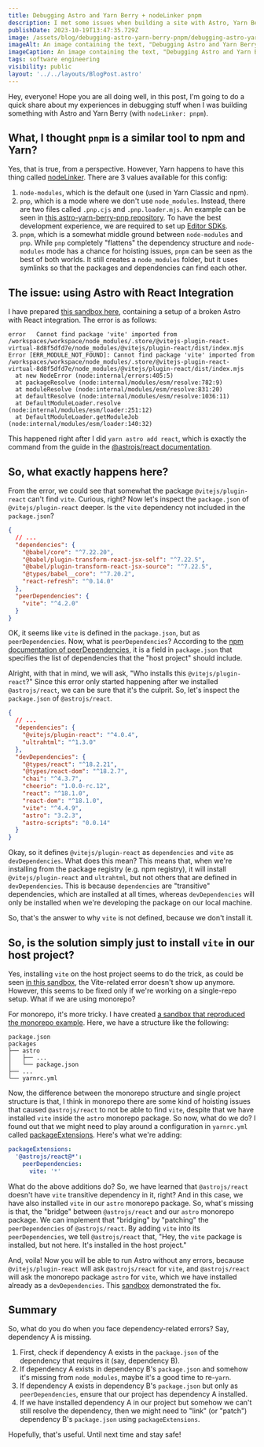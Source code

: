 ```yaml
---
title: Debugging Astro and Yarn Berry + nodeLinker pnpm
description: I met some issues when building a site with Astro, Yarn Berry, and nodeLinker pnpm and I'm going to share them in this post.
publishDate: 2023-10-19T13:47:35.729Z
image: /assets/blog/debugging-astro-yarn-berry-pnpm/debugging-astro-yarn-berry-pnpm.png
imageAlt: An image containing the text, "Debugging Astro and Yarn Berry with nodeLinker pnpm".
imageCaption: An image containing the text, "Debugging Astro and Yarn Berry with nodeLinker pnpm".
tags: software engineering
visibility: public
layout: '../../layouts/BlogPost.astro'
---
```


Hey, everyone! Hope you are all doing well, in this post, I'm going to do a quick share about my experiences in debugging stuff when I was building something with Astro and Yarn Berry (with `nodeLinker: pnpm`).

## What, I thought `pnpm` is a similar tool to npm and Yarn?

Yes, that is true, from a perspective. However, Yarn happens to have this thing called [nodeLinker](https://yarnpkg.com/configuration/yarnrc#nodeLinker). There are 3 values available for this config:

1. `node-modules`, which is the default one (used in Yarn Classic and npm).
2. `pnp`, which is a mode where we don't use `node_modules`. Instead, there are two files called `.pnp.cjs` and `.pnp.loader.mjs`. An example can be seen in [this astro-yarn-berry-pnp repository](https://github.com/imballinst/astro-yarn-berry-pnp/tree/main). To have the best development experience, we are required to set up [Editor SDKs](https://yarnpkg.com/getting-started/editor-sdks).
3. `pnpm`, which is a somewhat middle ground between `node-modules` and `pnp`. While `pnp` completely "flattens" the dependency structure and `node-modules` mode has a chance for hoisting issues, `pnpm` can be seen as the best of both worlds. It still creates a `node_modules` folder, but it uses symlinks so that the packages and dependencies can find each other.

## The issue: using Astro with React Integration

I have prepared [this sandbox here](https://codesandbox.io/p/sandbox/astro-yarn-pnpm-77y7pf?file=%2Fpackage.json%3A1%2C1), containing a setup of a broken Astro with React integration. The error is as follows:

```
error   Cannot find package 'vite' imported from /workspaces/workspace/node_modules/.store/@vitejs-plugin-react-virtual-8d8f5dfd7e/node_modules/@vitejs/plugin-react/dist/index.mjs
Error [ERR_MODULE_NOT_FOUND]: Cannot find package 'vite' imported from /workspaces/workspace/node_modules/.store/@vitejs-plugin-react-virtual-8d8f5dfd7e/node_modules/@vitejs/plugin-react/dist/index.mjs
  at new NodeError (node:internal/errors:405:5)
  at packageResolve (node:internal/modules/esm/resolve:782:9)
  at moduleResolve (node:internal/modules/esm/resolve:831:20)
  at defaultResolve (node:internal/modules/esm/resolve:1036:11)
  at DefaultModuleLoader.resolve (node:internal/modules/esm/loader:251:12)
  at DefaultModuleLoader.getModuleJob (node:internal/modules/esm/loader:140:32)
```

This happened right after I did `yarn astro add react`, which is exactly the command from the guide in the [@astrojs/react documentation](https://docs.astro.build/en/guides/integrations-guide/react/).

## So, what exactly happens here?

From the error, we could see that somewhat the package `@vitejs/plugin-react` can't find `vite`. Curious, right? Now let's inspect the `package.json` of `@vitejs/plugin-react` deeper. Is the `vite` dependency not included in the `package.json`?

```json
{
  // ...
  "dependencies": {
    "@babel/core": "^7.22.20",
    "@babel/plugin-transform-react-jsx-self": "^7.22.5",
    "@babel/plugin-transform-react-jsx-source": "^7.22.5",
    "@types/babel__core": "^7.20.2",
    "react-refresh": "^0.14.0"
  },
  "peerDependencies": {
    "vite": "^4.2.0"
  }
}
```

OK, it seems like `vite` is defined in the `package.json`, but as `peerDependencies`. Now, what is `peerDependencies`? According to the [npm documentation of peerDependencies](https://docs.npmjs.com/cli/v9/configuring-npm/package-json#peerdependencies), it is a field in `package.json` that specifies the list of dependencies that the "host project" should include.

Alright, with that in mind, we will ask, "Who installs this `@vitejs/plugin-react`?" Since this error only started happening after we installed `@astrojs/react`, we can be sure that it's the culprit. So, let's inspect the `package.json` of `@astrojs/react`.

```json
{
  // ...
  "dependencies": {
    "@vitejs/plugin-react": "^4.0.4",
    "ultrahtml": "^1.3.0"
  },
  "devDependencies": {
    "@types/react": "^18.2.21",
    "@types/react-dom": "^18.2.7",
    "chai": "^4.3.7",
    "cheerio": "1.0.0-rc.12",
    "react": "^18.1.0",
    "react-dom": "^18.1.0",
    "vite": "^4.4.9",
    "astro": "3.2.3",
    "astro-scripts": "0.0.14"
  }
}
```

Okay, so it defines `@vitejs/plugin-react` as `dependencies` and `vite` as `devDependencies`. What does this mean? This means that, when we're installing from the package registry (e.g. npm registry), it will install `@vitejs/plugin-react` and `ultrahtml`, but not others that are defined in `devDependencies`. This is because `dependencies` are "transitive" dependencies, which are installed at all times, whereas `devDependencies` will only be installed when we're developing the package on our local machine.

So, that's the answer to why `vite` is not defined, because we don't install it.

## So, is the solution simply just to install `vite` in our host project?

Yes, installing `vite` on the host project seems to do the trick, as could be seen [in this sandbox](https://codesandbox.io/p/sandbox/astro-yarn-pnpm-with-vite-installed-zr86mz?file=%2Fpackage.json%3A7%2C26), the Vite-related error doesn't show up anymore. However, this seems to be fixed only if we're working on a single-repo setup. What if we are using monorepo?

For monorepo, it's more tricky. I have created [a sandbox that reproduced the monorepo example](https://codesandbox.io/p/sandbox/astro-yarn-pnpm-monorepo-qmcrnr?file=%2Fpackage.json%3A8%2C37). Here, we have a structure like the following:

```
package.json
packages
├── astro
│   ├── ...
│   └── package.json
├── ...
└── yarnrc.yml
```

Now, the difference between the monorepo structure and single project structure is that, I think in monorepo there are some kind of hoisting issues that caused `@astrojs/react` to not be able to find `vite`, despite that we have installed `vite` inside the `astro` monorepo package. So now, what do we do? I found out that we might need to play around a configuration in `yarnrc.yml` called [packageExtensions](https://yarnpkg.com/configuration/yarnrc#packageExtensions). Here's what we're adding:

```yaml
packageExtensions:
  '@astrojs/react@*':
    peerDependencies:
      vite: '*'
```

What do the above additions do? So, we have learned that `@astrojs/react` doesn't have `vite` transitive dependency in it, right? And in this case, we have also installed `vite` in our `astro` monorepo package. So, what's missing is that, the "bridge" between `@astrojs/react` and our `astro` monorepo package. We can implement that "bridging" by "patching" the `peerDependencies` of `@astrojs/react`. By adding `vite` into its `peerDependencies`, we tell `@astrojs/react` that, "Hey, the `vite` package is installed, but not here. It's installed in the host project."

And, voila! Now you will be able to run Astro without any errors, because `@vitejs/plugin-react` will ask `@astrojs/react` for `vite`, and `@astrojs/react` will ask the monorepo package `astro` for `vite`, which we have installed already as a `devDependencies`. This [sandbox](https://codesandbox.io/p/sandbox/astro-yarn-pnpm-monorepo-fixed-nl83w3?file=%2F.yarnrc.yml%3A5%2C1-8%2C16) demonstrated the fix.

## Summary

So, what do you do when you face dependency-related errors? Say, dependency A is missing.

1. First, check if dependency A exists in the `package.json` of the dependency that requires it (say, dependency B).
2. If dependency A exists in dependency B's `package.json` and somehow it's missing from `node_modules`, maybe it's a good time to re-`yarn`.
3. If dependency A exists in dependency B's `package.json` but only as `peerDependencies`, ensure that our project has dependency A installed.
4. If we have installed dependency A in our project but somehow we can't still resolve the dependency, then we might need to "link" (or "patch") dependency B's `package.json` using `packageExtensions`.

Hopefully, that's useful. Until next time and stay safe!
